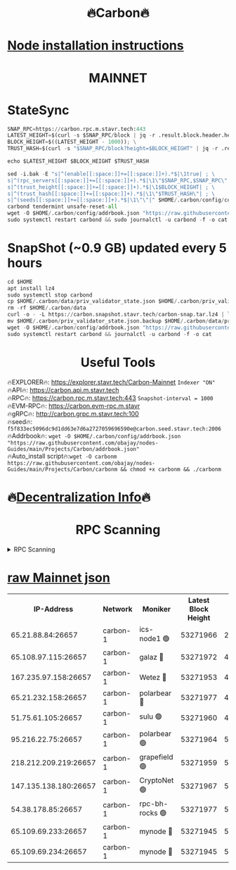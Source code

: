 <h1 align="center"> 🔥Carbon🔥</h1>

[Node installation instructions](https://github.com/obajay/nodes-Guides/tree/main/Projects/Carbon)
=
<h1 align="center"> MAINNET</h1>

# StateSync
```python
SNAP_RPC=https://carbon.rpc.m.stavr.tech:443
LATEST_HEIGHT=$(curl -s $SNAP_RPC/block | jq -r .result.block.header.height); \
BLOCK_HEIGHT=$((LATEST_HEIGHT - 1000)); \
TRUST_HASH=$(curl -s "$SNAP_RPC/block?height=$BLOCK_HEIGHT" | jq -r .result.block_id.hash)

echo $LATEST_HEIGHT $BLOCK_HEIGHT $TRUST_HASH

sed -i.bak -E "s|^(enable[[:space:]]+=[[:space:]]+).*$|\1true| ; \
s|^(rpc_servers[[:space:]]+=[[:space:]]+).*$|\1\"$SNAP_RPC,$SNAP_RPC\"| ; \
s|^(trust_height[[:space:]]+=[[:space:]]+).*$|\1$BLOCK_HEIGHT| ; \
s|^(trust_hash[[:space:]]+=[[:space:]]+).*$|\1\"$TRUST_HASH\"| ; \
s|^(seeds[[:space:]]+=[[:space:]]+).*$|\1\"\"|" $HOME/.carbon/config/config.toml
carbond tendermint unsafe-reset-all
wget -O $HOME/.carbon/config/addrbook.json "https://raw.githubusercontent.com/obajay/nodes-Guides/main/Projects/Carbon/addrbook.json"
sudo systemctl restart carbond && sudo journalctl -u carbond -f -o cat
```
# SnapShot (~0.9 GB) updated every 5 hours
```python
cd $HOME
apt install lz4
sudo systemctl stop carbond
cp $HOME/.carbon/data/priv_validator_state.json $HOME/.carbon/priv_validator_state.json.backup
rm -rf $HOME/.carbon/data
curl -o - -L https://carbon.snapshot.stavr.tech/carbon-snap.tar.lz4 | lz4 -c -d - | tar -x -C $HOME/.carbon --strip-components 2
mv $HOME/.carbon/priv_validator_state.json.backup $HOME/.carbon/data/priv_validator_state.json
wget -O $HOME/.carbon/config/addrbook.json "https://raw.githubusercontent.com/obajay/nodes-Guides/main/Projects/Carbon/addrbook.json"
sudo systemctl restart carbond && journalctl -u carbond -f -o cat
```

 <h1 align="center"> Useful Tools</h1>

🔥EXPLORER🔥:     https://explorer.stavr.tech/Carbon-Mainnet        `Indexer "ON"` \
🔥API🔥:          https://carbon.api.m.stavr.tech \
🔥RPC🔥:          https://carbon.rpc.m.stavr.tech:443              `Snapshot-interval = 1000` \
🔥EVM-RPC🔥:      https://carbon.evm-rpc.m.stavr \
🔥gRPC🔥:         http://carbon.grpc.m.stavr.tech:100 \
🔥seed🔥:      `f5f833ec5096dc9d1dd63e7d6a2727059696590e@carbon.seed.stavr.tech:2006` \
🔥Addrbook🔥:  `wget -O $HOME/.carbon/config/addrbook.json "https://raw.githubusercontent.com/obajay/nodes-Guides/main/Projects/Carbon/addrbook.json"` \
🔥Auto_install script🔥:`wget -O carbonm https://raw.githubusercontent.com/obajay/nodes-Guides/main/Projects/Carbon/carbonm && chmod +x carbonm && ./carbonm`

🔥[Decentralization Info](https://github.com/obajay/StateSync-snapshots/tree/main/Projects/Carbon/Decentralization)🔥
=
<h1 align="center"> RPC Scanning</h1>

<details>
<summary>RPC Scanning</summary>

<h2 align="center"> We scan nodes in real time every 4 hours. And we provide the final result of RPC endpoints.
We cannot influence the operation of these nodes in any way. </h2>


```python
If Voting Power is higher than 0 --> then the Node is a validator of the network and may be subject to attack and be a potential threat to the chain.
```
```python
We marked such validators with a red symbol
```

</details>

[raw Mainnet json](https://rpc-check.carbonm.stavr.tech/carbonm/rpc-carbonm-result.json)
=


<table><tr><th>IP-Address</th><th>Network</th><th>Moniker</th><th>Latest Block Height</th><th>Earliest Block Height</th><th>Catching Up</th><th>Tx Index</th><th>Voting Power</th><th>Scan Time</th></tr><tr><td>65.21.88.84:26657</td><td>carbon-1</td><td>ics-node1 🟢</td><td>53271966</td><td>21164241</td><td>False</td><td>off</td><td>0</td><td>2024-02-05T05:02:22.123061436UTC</td></tr><tr><td>65.108.97.115:26657</td><td>carbon-1</td><td>galaz 🔴</td><td>53271972</td><td>47374001</td><td>False</td><td>on</td><td>11244201243</td><td>2024-02-05T05:02:33.012300946UTC</td></tr><tr><td>167.235.97.158:26657</td><td>carbon-1</td><td>Wetez 🔴</td><td>53271953</td><td>48067570</td><td>False</td><td>on</td><td>1331132415</td><td>2024-02-05T05:01:58.841561563UTC</td></tr><tr><td>65.21.232.158:26657</td><td>carbon-1</td><td>polarbear 🔴</td><td>53271977</td><td>48126001</td><td>False</td><td>on</td><td>10923548477</td><td>2024-02-05T05:02:41.644753214UTC</td></tr><tr><td>51.75.61.105:26657</td><td>carbon-1</td><td>sulu 🟢</td><td>53271960</td><td>48742001</td><td>False</td><td>on</td><td>0</td><td>2024-02-05T05:02:13.124797771UTC</td></tr><tr><td>95.216.22.75:26657</td><td>carbon-1</td><td>polarbear 🟢</td><td>53271964</td><td>52338001</td><td>False</td><td>on</td><td>0</td><td>2024-02-05T05:02:19.682544701UTC</td></tr><tr><td>218.212.209.219:26657</td><td>carbon-1</td><td>grapefield 🟢</td><td>53271959</td><td>52371001</td><td>False</td><td>on</td><td>0</td><td>2024-02-05T05:02:10.660502802UTC</td></tr><tr><td>147.135.138.180:26657</td><td>carbon-1</td><td>CryptoNet 🟢</td><td>53271967</td><td>52934001</td><td>False</td><td>on</td><td>0</td><td>2024-02-05T05:02:24.512042234UTC</td></tr><tr><td>54.38.178.85:26657</td><td>carbon-1</td><td>rpc-bh-rocks 🟢</td><td>53271977</td><td>53130001</td><td>False</td><td>on</td><td>0</td><td>2024-02-05T05:02:46.095914762UTC</td></tr><tr><td>65.109.69.233:26657</td><td>carbon-1</td><td>mynode 🔴</td><td>53271945</td><td>53160001</td><td>False</td><td>off</td><td>8688498174</td><td>2024-02-05T05:01:39.347620398UTC</td></tr><tr><td>65.109.69.234:26657</td><td>carbon-1</td><td>mynode 🔴</td><td>53271945</td><td>53160001</td><td>False</td><td>off</td><td>12851249119</td><td>2024-02-05T05:01:39.736351523UTC</td></tr></table>
